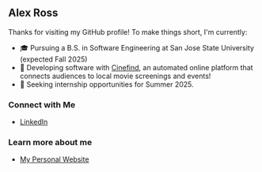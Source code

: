 ## Alex Ross

Thanks for visiting my GitHub profile! To make things short, I'm currently:

- 🎓 Pursuing a B.S. in Software Engineering at San Jose State University (expected Fall 2025)
- 🌱 Developing software with [Cinefind](https://cinefind.app), an automated online platform that connects audiences to local movie screenings and events!
- 🚀 Seeking internship opportunities for Summer 2025.
  
### Connect with Me

- [LinkedIn](https://www.linkedin.com/in/alex-ross-32b278236/)

### Learn more about me 

- [My Personal Website](https://www.aross.app)

